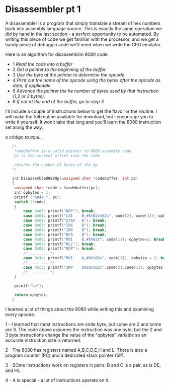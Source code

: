 # Disassembler pt 1 

A disassembler is a program that simply translate a stream of hex numbers back into assembly language source. This is exactly the same operation we did by hand in the last section - a perfect opportunity to be automated. By writing this piece of code we get familiar with the processor, and we get a handy piece of debuggin code we'll need when we write the CPU emulator. 

Here is an algorithm for disassemblim 8080 code: 

- 1 *Read the code into a buffer*
- 2 *Get a pointer to the beginning of the buffer*
- 3 *Use the byte at the pointer to determine the opcode*
- 4 *Print out the name of the opcode using the bytes after the opcode as data, if applicable*
- 5 *Advance the pointer the he number of bytes used by that instruction (1,2 or 3 bytes).*
- 6 *If not at the end of the buffer, go to step 3*

I'll include a couple of instructions below to get the flavor or the routine. I will make the full routine available for download, but i encourage you to write it yourself. It won't take that long and you'll learn the 8080 instruction set along the way. 

_o código tá aqui..._

```c 
   /*    
    *codebuffer is a valid pointer to 8080 assembly code    
    pc is the current offset into the code    

    returns the number of bytes of the op    
   */    

   int Disassemble8080Op(unsigned char *codebuffer, int pc)    
   {    
    unsigned char *code = &codebuffer[pc];    
    int opbytes = 1;    
    printf ("%04x ", pc);    
    switch (*code)    
    {    
        case 0x00: printf("NOP"); break;    
        case 0x01: printf("LXI    B,#$%02x%02x", code[2], code[1]); opbytes=3; break;    
        case 0x02: printf("STAX   B"); break;    
        case 0x03: printf("INX    B"); break;    
        case 0x04: printf("INR    B"); break;    
        case 0x05: printf("DCR    B"); break;    
        case 0x06: printf("MVI    B,#$%02x", code[1]); opbytes=2; break;    
        case 0x07: printf("RLC"); break;    
        case 0x08: printf("NOP"); break;    
        /* ........ */    
        case 0x3e: printf("MVI    A,#0x%02x", code[1]); opbytes = 2; break;    
        /* ........ */    
        case 0xc3: printf("JMP    $%02x%02x",code[2],code[1]); opbytes = 3; break;    
        /* ........ */    
    }    

    printf("\n");    

    return opbytes;    
   }    
```

I learned a lot of things about the 8080 while writing this and examining every opcode.

1 - I learned that most instructions are onde byte, but some are 2 and some are 3. The code above assumes the instruction was one byte, but the 2 and 3 byte instructions change the value of the "opbytes" variable so an accurate instruction size is returned. 

2 - The 8080 has registers named A,B,C,D,E,H and L. There is also a program counter (PC) and a dedicated stack pointer (SP). 

3 - SOme instructions work on registers in pairs: B and C is a pair, as is DE, and HL. 

4 - A is special - a lot of instructions operate on it. 


